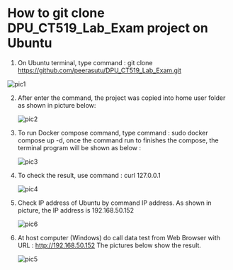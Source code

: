# How to git clone DPU_CT519_Lab_Exam project on Ubuntu
1) On Ubuntu terminal, type command : git clone https://github.com/peerasutu/DPU_CT519_Lab_Exam.git

  ![pic1](https://user-images.githubusercontent.com/51110675/184583440-902f18c6-e664-4948-91d8-f07c72eef2fb.png)
   
2) After enter the command, the project was copied into home user folder as shown in picture below:

   ![pic2](https://user-images.githubusercontent.com/51110675/184584201-9c8de351-be05-4956-8c10-379163aeed7a.png)
   
3) To run Docker compose command, type command : sudo docker compose up -d, once the command run to finishes the compose, 
   the terminal program will be shown as below :
  
   ![pic3](https://user-images.githubusercontent.com/51110675/184584688-1231adac-e492-4db6-b529-006fe1a9af95.png)
   
4) To check the result, use command : curl 127.0.0.1 

   ![pic4](https://user-images.githubusercontent.com/51110675/184584912-249bb6fb-5a50-4f89-bf50-a95fd483d244.png)

5) Check IP address of Ubuntu by command IP address. As shown in picture, the IP address is 192.168.50.152 
   
   ![pic6](https://user-images.githubusercontent.com/51110675/183125245-3f77eaf9-e943-4fde-8e93-0a3744d9a53b.jpg)

6) At host computer (Windows) do call data test from Web Browser with URL : http://192.168.50.152 The pictures below show the result.
   
   ![pic5](https://user-images.githubusercontent.com/51110675/184585292-641f41a1-126b-48aa-8269-00b8699f48b3.png)
